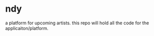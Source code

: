 # ndy

a platform for upcoming artists. this repo will hold all the code for the applicaiton/platform.
